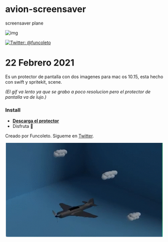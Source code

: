 # avion-screensaver
screensaver plane


<IMG SRC="https://repository-images.githubusercontent.com/338382890/a35cfb80-6d60-11eb-89aa-ff3fc9b8f9e9" ALT="img">
  

<a href="https://twitter.com/funcoleto" rel="nofollow"><img src="https://camo.githubusercontent.com/f13da50bd57031a60f7b9fb2cda46bc60a14f69edb3715d47de0ed4e6ef8e168/68747470733a2f2f696d672e736869656c64732e696f2f62616467652f636f6e746163742d406c656b657669636975732d626c75652e737667" alt="Twitter: @funcoleto" data-canonical-src="https://img.shields.io/badge/contact-@funcoleto-blue.svg" style="max-width:100%;"></a>



# 22 Febrero 2021

Es un protector de pantalla con dos imagenes para mac os 10.15, esta hecho con swift y spritekit, scene.

_(El gif va lento ya que se grabo a poco resolucion pero el protector de pantalla va de lujo.)_

### Install
* [**Descarga el protector**](https://github.com/funcoleto/avion-screensaver/blob/master/Avion.saver.zip)
* Disfruta 🍎

Creado por Funcoleto. Sigueme en [Twitter](https://twitter.com/funcoleto).

<p align="center"><img src="https://raw.githubusercontent.com/funcoleto/avion-screensaver/master/videoProtectorAvion.gif" alt="this slowpoke moves" width="500" height="300"/></p>



